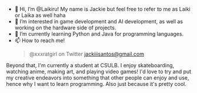 - 👋 Hi, I’m @Laikiru! My name is Jackie but feel free to refer to me as Laiki or Laika as well haha
- 👀 I’m interested in game development and AI development, as well as working on the hardware side of projects.
- 🌱 I’m currently learning Python and Java for programming languages.
- 📫 How to reach me! 
  > @xxxratgirl on Twitter
  > jackiiisantos@gmail.com


Beyond that, I'm currently a student at CSULB. I enjoy skateboarding, watching anime, making art, and playing video games! I'd love to try and put my creative endeavors into something that other people can enjoy and use, hence why I want to learn programming.
Also just because it's pretty cool.

<!---
Laikiru/Laikiru is a ✨ special ✨ repository because its `README.md` (this file) appears on your GitHub profile.
You can click the Preview link to take a look at your changes.
--->
